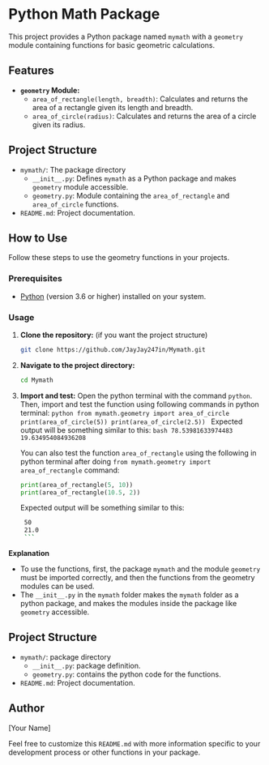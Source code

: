 # Python Math Package

This project provides a Python package named `mymath` with a `geometry` module containing functions for basic geometric calculations.

## Features

*   **`geometry` Module:**
    *   `area_of_rectangle(length, breadth)`: Calculates and returns the area of a rectangle given its length and breadth.
    *   `area_of_circle(radius)`: Calculates and returns the area of a circle given its radius.

## Project Structure

*   `mymath/`: The package directory
    *   `__init__.py`: Defines `mymath` as a Python package and makes `geometry` module accessible.
    *   `geometry.py`: Module containing the `area_of_rectangle` and `area_of_circle` functions.
*   `README.md`: Project documentation.

## How to Use

Follow these steps to use the geometry functions in your projects.

### Prerequisites

*   [Python](https://www.python.org/) (version 3.6 or higher) installed on your system.

### Usage

1.  **Clone the repository:** (if you want the project structure)
    ```bash
    git clone https://github.com/JayJay247in/Mymath.git
    ```
2.  **Navigate to the project directory:**
    ```bash
    cd Mymath
    ```

3. **Import and test:** Open the python terminal with the command `python`. Then, import and test the function using following commands in python terminal:
        ```python
        from mymath.geometry import area_of_circle
        print(area_of_circle(5))
        print(area_of_circle(2.5))
        ```
        Expected output will be something similar to this:
        ```bash
        78.53981633974483
        19.634954084936208
       ```

      You can also test the function `area_of_rectangle` using the following in python terminal after doing `from mymath.geometry import area_of_rectangle` command:
      ```python
      print(area_of_rectangle(5, 10))
      print(area_of_rectangle(10.5, 2))
      ```
      Expected output will be something similar to this:
      ```bash
       50
       21.0
       ```

**Explanation**

*  To use the functions, first, the package `mymath` and the module `geometry` must be imported correctly, and then the functions from the geometry modules can be used.
* The `__init__.py` in the `mymath` folder makes the `mymath` folder as a python package, and makes the modules inside the package like `geometry` accessible.

## Project Structure

*   `mymath/`: package directory
    *   `__init__.py`: package definition.
    *   `geometry.py`: contains the python code for the functions.
*   `README.md`: Project documentation.

## Author

[Your Name]

Feel free to customize this `README.md` with more information specific to your development process or other functions in your package.